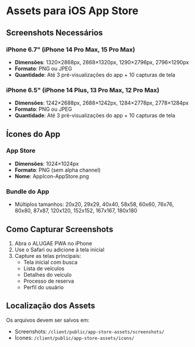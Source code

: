 
# Assets para iOS App Store

## Screenshots Necessários

### iPhone 6.7" (iPhone 14 Pro Max, 15 Pro Max)
- **Dimensões**: 1320×2868px, 2868×1320px, 1290×2796px, 2796×1290px
- **Formato**: PNG ou JPEG
- **Quantidade**: Até 3 pré-visualizações do app + 10 capturas de tela

### iPhone 6.5" (iPhone 14 Plus, 13 Pro Max, 12 Pro Max)  
- **Dimensões**: 1242×2688px, 2688×1242px, 1284×2778px, 2778×1284px
- **Formato**: PNG ou JPEG
- **Quantidade**: Até 3 pré-visualizações do app + 10 capturas de tela

## Ícones do App

### App Store
- **Dimensões**: 1024×1024px
- **Formato**: PNG (sem alpha channel)
- **Nome**: AppIcon-AppStore.png

### Bundle do App
- Múltiplos tamanhos: 20x20, 29x29, 40x40, 58x58, 60x60, 76x76, 80x80, 87x87, 120x120, 152x152, 167x167, 180x180

## Como Capturar Screenshots

1. Abra o ALUGAE PWA no iPhone
2. Use o Safari ou adicione à tela inicial
3. Capture as telas principais:
   - Tela inicial com busca
   - Lista de veículos
   - Detalhes do veículo
   - Processo de reserva
   - Perfil do usuário

## Localização dos Assets

Os arquivos devem ser salvos em:
- Screenshots: `/client/public/app-store-assets/screenshots/`
- Ícones: `/client/public/app-store-assets/icons/`
